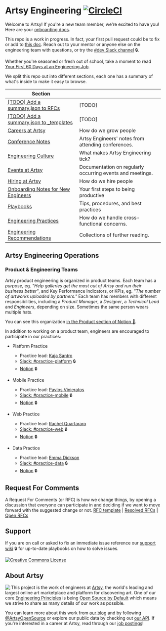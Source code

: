 # Artsy Engineering [![CircleCI](https://circleci.com/gh/artsy/README.svg?style=svg)](https://circleci.com/gh/artsy/README)

Welcome to Artsy! If you're a new team member, we're excited to have you! Here are your
[onboarding docs](/onboarding#readme).

This repo is a work in progress. In fact, your first pull request could be to fix or add to
[this doc](https://github.com/artsy/README/blob/master/README.md). Reach out to your mentor or anyone else on the
engineering team with questions, or try the [#dev Slack channel](https://artsy.slack.com/messages/dev) 🔒.

Whether you're seasoned or fresh out of school, take a moment to read
[Your First 60 Days at an Engineering Job](https://code.dblock.org/2015/04/23/your-first-60-days-at-an-engineering-job.html).

We split this repo out into different sections, each one has a summary of what's inside to make it easy to browse.

<!-- prettier-ignore-start -->
<!-- start_toc -->
| Section |  |
|--|--|
| [[TODO] Add a summary.json to RFCs](/RFCs) | [TODO] |
| [[TODO] Add a summary.json to _templates](/_templates) | [TODO] |
| [Careers at Artsy](/careers#readme) | How do we grow people |
| [Conference Notes](/conference-notes#readme) | Artsy Engineers' notes from attending conferences. |
| [Engineering Culture](/culture#readme) | What makes Artsy Engineering tick? |
| [Events at Artsy](/events#readme) | Documentation on regularly occurring events and meetings. |
| [Hiring at Artsy](/hiring#readme) | How do we hire people |
| [Onboarding Notes for New Engineers](/onboarding#readme) | Your first steps to being productive |
| [Playbooks](/playbooks#readme) | Tips, procedures, and best practices |
| [Engineering Practices](/practices#readme) | How do we handle cross-functional concerns. |
| [Engineering Recommendations](/resources#readme) | Collections of further reading. |
<!-- end_toc -->
<!-- prettier-ignore-end -->

## Artsy Engineering Operations

### Product & Engineering Teams

Artsy product engineering is organized in product teams. Each team has a _purpose_, eg. _"Help galleries get the
most out of Artsy and run their business better"_, and Key Performance Indicators, or KPIs, eg. _"The number of
artworks uploaded by partners."_ Each team has members with different responsibilities, including a _Product
Manager_, a _Designer_, a _Technical Lead_ and _Engineers_, depending on size. Sometimes the same person wears
multiple hats.

You can see this organization
[in the Product section of Notion 🔑](https://www.notion.so/artsy/Product-470238180cf94c87906ef1d3ee259e05).

In addition to working on a product team, engineers are encouraged to participate in our practices:

- Platform Practice

  - Practice lead: [Kaja Santro](https://github.com/kajatiger)
  - [Slack: #practice-platform](https://artsy.slack.com/messages/practice-platform) 🔒
  - [Notion](https://www.notion.so/artsy/Platform-Practice-1b558d0627444c9c9bf7ed7583767ca2) 🔒

- Mobile Practice

  - Practice lead: [Pavlos Vinieratos](https://github.com/pvinis)
  - [Slack: #practice-mobile](https://artsy.slack.com/messages/practice-mobile) 🔒
  - [Notion](https://www.notion.so/artsy/Mobile-Practice-ecc07763bfd04a848c74107dde3ec6dc) 🔒

- Web Practice

  - Practice lead: [Rachel Quartararo](https://github.com/rquartararo)
  - [Slack: #practice-web](https://artsy.slack.com/messages/practice-web) 🔒
  - [Notion](https://www.notion.so/artsy/Web-Practice-bfe55e2c614a4c0eae493b7830622843) 🔒

- Data Practice
  - Practice lead: [Emma Dickson](https://github.com/emmadickson)
  - [Slack: #practice-data](https://artsy.slack.com/messages/practice-data) 🔒
  - [Notion](https://www.notion.so/artsy/Data-Practice-e248b46638604067a89ba77ca70b39b1) 🔒

## Request For Comments

A Request For Comments (or RFC) is how we change things, by opening a discussion that everyone can participate in
and deciding if we want to move forward with the suggested change or not.
[RFC template](https://github.com/artsy/README/issues/new/choose) |
[Resolved RFCs](https://github.com/search?q=org:Artsy+label:RFC) |
[Open RFCs](https://github.com/search?q=org:Artsy+label:RFC+state:open)

## Support

If you are on call or asked to fix an immediate issue reference our
[support wiki](https://github.com/artsy/potential/wiki) 🔒 for up-to-date playbooks on how to solve issues.

<a rel="license" href="https://creativecommons.org/licenses/by/4.0/"><img alt="Creative Commons License" style="border-width:0" src="https://i.creativecommons.org/l/by/4.0/88x31.png" /></a>

## About Artsy

<a href="https://www.artsy.net/">
  <img align="left" src="https://avatars2.githubusercontent.com/u/546231?s=200&v=4"/>
</a>

This project is the work of engineers at [Artsy][footer_website], the world's leading and largest online art
marketplace and platform for discovering art. One of our core [Engineering Principles][footer_principles] is being
[Open Source by Default][footer_open] which means we strive to share as many details of our work as possible.

You can learn more about this work from [our blog][footer_blog] and by following [@ArtsyOpenSource][footer_twitter]
or explore our public data by checking out [our API][footer_api]. If you're interested in a career at Artsy, read
through our [job postings][footer_jobs]!

[footer_website]: https://www.artsy.net/
[footer_principles]: https://github.com/artsy/README/blob/master/culture/engineering-principles.md
[footer_open]: https://github.com/artsy/README/blob/master/culture/engineering-principles.md#open-source-by-default
[footer_blog]: https://artsy.github.io/
[footer_twitter]: https://twitter.com/ArtsyOpenSource
[footer_api]: https://developers.artsy.net/
[footer_jobs]: https://www.artsy.net/jobs
